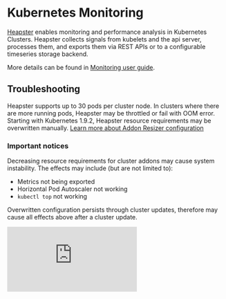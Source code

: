 # Kubernetes Monitoring

[Heapster](https://github.com/kubernetes/heapster) enables monitoring and performance analysis in Kubernetes Clusters.
Heapster collects signals from kubelets and the api server, processes them, and exports them via REST APIs or to a configurable timeseries storage backend.

More details can be found in [Monitoring user guide](http://kubernetes.io/docs/user-guide/monitoring/).

## Troubleshooting

Heapster supports up to 30 pods per cluster node. In clusters where there are more running pods, Heapster may be throttled or fail with OOM error. Starting with Kubernetes 1.9.2, Heapster resource requirements may be overwritten manually. [Learn more about Addon Resizer configuration](https://github.com/kubernetes/autoscaler/tree/master/addon-resizer#addon-resizer-configuration)

### Important notices

Decreasing resource requirements for cluster addons may cause system instability. The effects may include (but are not limited to):
  - Metrics not being exported
  - Horizontal Pod Autoscaler not working
  - `kubectl top` not working

Overwritten configuration persists through cluster updates, therefore may cause all effects above after a cluster update.

[![Analytics](https://kubernetes-site.appspot.com/UA-36037335-10/GitHub/cluster/addons/cluster-monitoring/README.md?pixel)]()
